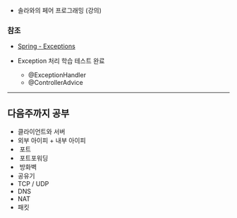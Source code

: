 - 솔라와의 페어 프로그래밍 (강의)

### 참조
- [Spring - Exceptions](https://docs.spring.io/spring-framework/reference/web/webmvc/mvc-controller/ann-exceptionhandler.html)

- Exception 처리 학습 테스트 완료
  - @ExceptionHandler
  - @ControllerAdvice



---

## 다음주까지 공부
- 클라이언트와 서버
- 외부 아이피 + 내부 아이피
-  포트
-  포트포워딩
-  방화벽
- 공유기
- TCP / UDP
- DNS
- NAT
- 패킷
